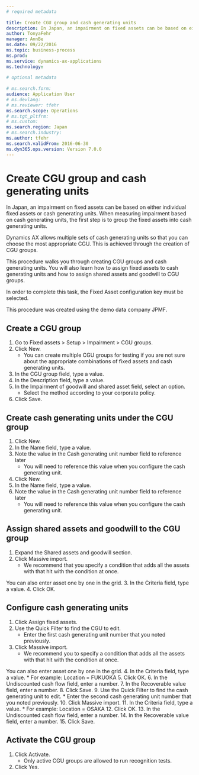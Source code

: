 ```yaml
--- 
# required metadata 
 
title: Create CGU group and cash generating units
description: In Japan, an impairment on fixed assets can be based on either individual fixed assets or cash generating units. When measuring impairment based on cash generating units, the first step is to group the fixed assets into cash generating units. Dynamics AX allows multiple sets of cash generating units so that you can choose the most appropriate CGU. This is achieved through the creation of CGU groups. This procedure walks you through creating CGU groups and cash generating units. You will also learn how to assign fixed assets to cash generating units and how to assign shared assets and goodwill to CGU groups. In order to complete this task, the Fixed Asset configuration key must be selected.This procedure was created using the demo data company JPMF. 
author: TonyaFehr 
manager: AnnBe 
ms.date: 09/22/2016
ms.topic: business-process 
ms.prod:  
ms.service: dynamics-ax-applications 
ms.technology:  
 
# optional metadata 
 
# ms.search.form:   
audience: Application User 
# ms.devlang:  
# ms.reviewer: tfehr 
ms.search.scope: Operations 
# ms.tgt_pltfrm:  
# ms.custom:  
ms.search.region: Japan
# ms.search.industry: 
ms.author: tfehr 
ms.search.validFrom: 2016-06-30 
ms.dyn365.ops.version: Version 7.0.0 
---
```


# Create CGU group and cash generating units

In Japan, an impairment on fixed assets can be based on either individual fixed assets or cash generating units. When measuring impairment based on cash generating units, the first step is to group the fixed assets into cash generating units. 

Dynamics AX allows multiple sets of cash generating units so that you can choose the most appropriate CGU. This is achieved through the creation of CGU groups. 

This procedure walks you through creating CGU groups and cash generating units. You will also learn how to assign fixed assets to cash generating units and how to assign shared assets and goodwill to CGU groups. 

In order to complete this task, the Fixed Asset configuration key must be selected.

This procedure was created using the demo data company JPMF.


## Create a CGU group
1. Go to Fixed assets > Setup > Impairment > CGU groups.
2. Click New.
    * You can create multiple CGU groups for testing if you are not sure about the appropriate combinations of fixed assets and cash generating units.
3. In the CGU group field, type a value.
4. In the Description field, type a value.
5. In the Impairment of goodwill and shared asset field, select an option.
    * Select the method according to your corporate policy.
6. Click Save.

## Create cash generating units under the CGU group
1. Click New.
2. In the Name field, type a value.
3. Note the value in the Cash generating unit number field to reference later
    * You will need to reference this value when you configure the cash generating unit.
4. Click New.
5. In the Name field, type a value.
6. Note the value in the Cash generating unit number field to reference later
    * You will need to reference this value when you configure the cash generating unit.

## Assign shared assets and goodwill to the CGU group
1. Expand the Shared assets and goodwill section.
2. Click Massive import.
    * We recommend that you specify a condition that adds all the assets with that hit with the condition at once. 
You can also enter asset one by one in the grid.
3. In the Criteria field, type a value.
4. Click OK.

## Configure cash generating units
1. Click Assign fixed assets.
2. Use the Quick Filter to find the CGU to edit.
    * Enter the first cash generating unit number that you noted previously.
3. Click Massive import.
    * We recommend you to specify a condition that adds all the assets with that hit with the condition at once. 
You can also enter asset one by one in the grid.
4. In the Criteria field, type a value.
    * For example: Location = FUKUOKA
5. Click OK.
6. In the Undiscounted cash flow field, enter a number.
7. In the Recoverable value field, enter a number.
8. Click Save.
9. Use the Quick Filter to find the cash generating unit to edit.
    * Enter the second cash generating unit number that you noted previously.
10. Click Massive import.
11. In the Criteria field, type a value.
    * For example: Location = OSAKA
12. Click OK.
13. In the Undiscounted cash flow field, enter a number.
14. In the Recoverable value field, enter a number.
15. Click Save.

## Activate the CGU group
1. Click Activate.
    * Only active CGU groups are allowed to run recognition tests.
2. Click Yes.

